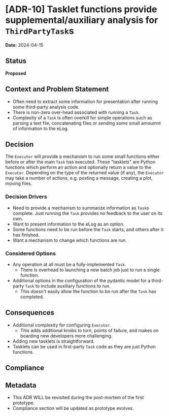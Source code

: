# [ADR-10] Tasklet functions provide supplemental/auxiliary analysis for `ThirdPartyTask`s

**Date:** 2024-04-15

## Status
**Proposed**

## Context and Problem Statement
- Often need to extract some information for presentation after running some third-party analysis code.
- There is non-zero over-head associated with running a `Task`.
- Complexity of a `Task` is often overkill for simple operations such as parsing a text file, concatenating files or sending some small amoumnt of information to the eLog.

## Decision
The `Executor` will provide a mechanism to run some small functions either before or after the main `Task` has executed. These "tasklets" are Python functions which perform an action and optionally return a value to the `Executor`. Depending on the type of the returned value (if any), the `Executor` may take a number of actions, e.g. posting a message, creating a plot, moving files.

### Decision Drivers
* Need to provide a mechanism to summarize information as `Task`s complete. Just running the `Task` provides no feedback to the user on its own.
* Want to present information to the eLog as an option.
* Some functions need to be run before the `Task` starts, and others after it has finished.
* Want a mechanism to change which functions are run.

### Considered Options
* Any operation at all must be a fully-implemented `Task`.
  * There is overhead to launching a new batch job just to run a single function.
* Additional options in the configuration of the pydantic model for a third-party `Task` to include auxiliary functions to run.
  * This doesn't easily allow the function to be run after the `Task` has completed.

## Consequences
* Additional complexity for configuring `Executor`.
  * This adds additional knobs to turn, points of failure, and makes on boarding new developers more challenging.
* Adding new tasklets is straightforward.
* Tasklets can be used in first-party `Task` code as they are just Python functions.

## Compliance


## Metadata
- This ADR WILL be revisited during the post-mortem of the first prototype.
- Compliance section will be updated as prototype evolves.

